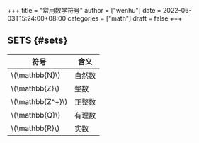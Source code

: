 +++
title = "常用数学符号"
author = ["wenhu"]
date = 2022-06-03T15:24:00+08:00
categories = ["math"]
draft = false
+++

## SETS {#sets}

| 符号               | 含义 |
|------------------|----|
| \\(\mathbb{N}\\)   | 自然数 |
| \\(\mathbb{Z}\\)   | 整数 |
| \\(\mathbb{Z^+}\\) | 正整数 |
| \\(\mathbb{Q}\\)   | 有理数 |
| \\(\mathbb{R}\\)   | 实数 |

